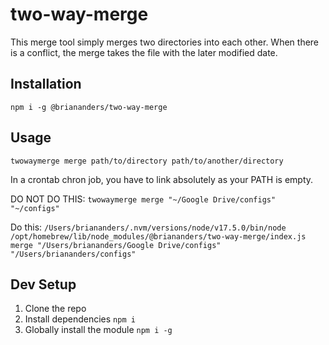 # two-way-merge

This merge tool simply merges two directories into each other. When there is a conflict, the merge takes the file with the later modified date.

## Installation

`npm i -g @briananders/two-way-merge`
## Usage

`twowaymerge merge path/to/directory path/to/another/directory`

In a crontab chron job, you have to link absolutely as your PATH is empty.

DO NOT DO THIS: `twowaymerge merge "~/Google Drive/configs" "~/configs"`

Do this: `/Users/briananders/.nvm/versions/node/v17.5.0/bin/node /opt/homebrew/lib/node_modules/@briananders/two-way-merge/index.js merge "/Users/briananders/Google Drive/configs" "/Users/briananders/configs"`

## Dev Setup

1. Clone the repo
2. Install dependencies `npm i`
3. Globally install the module `npm i -g`